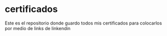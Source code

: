 # certificados
Este es el repositorio donde guardo todos mis certificados para colocarlos por medio de links de linkendin
